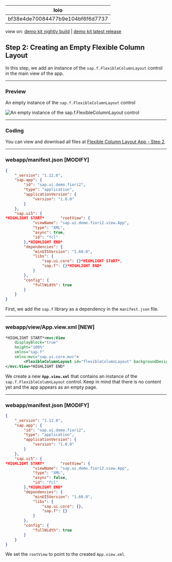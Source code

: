 <!-- loiobf38e4de70084477b9e104bf6f6d7737 -->

| loio |
| -----|
| bf38e4de70084477b9e104bf6f6d7737 |

<div id="loio">

view on: [demo kit nightly build](https://openui5nightly.hana.ondemand.com/#/topic/bf38e4de70084477b9e104bf6f6d7737) | [demo kit latest release](https://openui5.hana.ondemand.com/#/topic/bf38e4de70084477b9e104bf6f6d7737)</div>

## Step 2: Creating an Empty Flexible Column Layout

In this step, we add an instance of the `sap.f.FlexibleColumnLayout` control in the main view of the app.

***

<a name="loiobf38e4de70084477b9e104bf6f6d7737__section_ed2_4dd_lbb"/>

### Preview

   
  
An empty instance of the `sap.f.FlexibleColumnLayout` control<a name="loiobf38e4de70084477b9e104bf6f6d7737__fig_r1j_pst_mr"/>

 ![](loio533d16592a7046e195278bf367507756_HiRes.png "An empty instance of the sap.f.FlexibleColumnLayout
					control") 

***

<a name="loiobf38e4de70084477b9e104bf6f6d7737__section_yzh_v3j_l4b"/>

### Coding

You can view and download all files at [Flexible Column Layout App - Step 2](https://openui5.hana.ondemand.com/#/sample/sap.f.tutorial.fiori2.02/preview).

***

<a name="loiobf38e4de70084477b9e104bf6f6d7737__section_cyn_x3j_l4b"/>

### webapp/manifest.json \[MODIFY\]

``` json
{
	"_version": "1.12.0",
	"sap.app": {
		"id": "sap.ui.demo.fiori2",
		"type": "application",
		"applicationVersion": {
			"version": "1.0.0"
		}
	},
	"sap.ui5": {
*HIGHLIGHT START*		"rootView": {
			"viewName": "sap.ui.demo.fiori2.view.App",
			"type": "XML",
			"async": true,
			"id": "fcl"
		},*HIGHLIGHT END*
		"dependencies": {
			"minUI5Version": "1.60.0",
			"libs": {
				"sap.ui.core": {}*HIGHLIGHT START*,
				"sap.f": {}*HIGHLIGHT END*
			}
		},
		"config": {
			"fullWidth": true
		}
	}
}
```

First, we add the `sap.f` library as a dependency in the `manifest.json` file.

***

<a name="loiobf38e4de70084477b9e104bf6f6d7737__section_w1v_z3j_l4b"/>

### webapp/view/App.view.xml \[NEW\]

``` xml
*HIGHLIGHT START*<mvc:View
	displayBlock="true"
	height="100%"
	xmlns="sap.f"
	xmlns:mvc="sap.ui.core.mvc">
		<FlexibleColumnLayout id="flexibleColumnLayout" backgroundDesign="Solid"></FlexibleColumnLayout>
</mvc:View>*HIGHLIGHT END*
```

We create a new **`App.view.xml`** that contains an instance of the `sap.f.FlexibleColumnLayout` control. Keep in mind that there is no content yet and the app appears as an empty page.

***

<a name="loiobf38e4de70084477b9e104bf6f6d7737__section_fd2_4dd_lbb"/>

### webapp/manifest.json \[MODIFY\]

``` json
{
	"_version": "1.12.0",
	"sap.app": {
		"id": "sap.ui.demo.fiori2",
		"type": "application",
		"applicationVersion": {
			"version": "1.0.0"
		}
	},
	"sap.ui5": {
*HIGHLIGHT START*		"rootView": {
			"viewName": "sap.ui.demo.fiori2.view.App",
			"type": "XML",
			"async": false,
			"id": "fcl"
		},*HIGHLIGHT END*
		"dependencies": {
			"minUI5Version": "1.60.0",
			"libs": {
				"sap.ui.core": {},
				"sap.f": {}
			}
		},
		"config": {
			"fullWidth": true
		}
	}
}
```

We set the `rootView` to point to the created `App.view.xml`.

